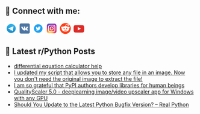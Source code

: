 ## 🔎 Connect with me:
[<img src="https://github.com/bullbesh/bullbesh/blob/main/images/Telegram.png" width="32" height="32" />](https://t.me/bullbesh)
[<img src="https://github.com/bullbesh/bullbesh/blob/main/images/VK.png" width="32" height="32" />](https://vk.com/bullbesh)
[<img src="https://github.com/bullbesh/bullbesh/blob/main/images/Twitter.png" width="32" height="32" />](https://twitter.com/bullbesh1)
[<img src="https://github.com/bullbesh/bullbesh/blob/main/images/Instagram.png" width="32" height="32" />](https://www.instagram.com/bullbesh)
[<img src="https://github.com/bullbesh/bullbesh/blob/main/images/Reddit.png" width="32" height="32" />](https://www.reddit.com/user/bullbesh)
[<img src="https://github.com/bullbesh/bullbesh/blob/main/images/YouTube.png" width="32" height="32" />](https://www.youtube.com/channel/UCtfjRs6uzgq5mfm8S06WTcg)

## 📕 Latest r/Python Posts
<!-- BLOG-POST-LIST:START -->
- [differential equation calculator help](https://www.reddit.com/r/Python/comments/ymyr7r/differential_equation_calculator_help/)
- [I updated my script that allows you to store any file in an image. Now you don&#39;t need the original image to extract the file!](https://www.reddit.com/r/Python/comments/ymxrvl/i_updated_my_script_that_allows_you_to_store_any/)
- [I am so grateful that PyPI authors develop libraries for human beings](https://www.reddit.com/r/Python/comments/ymxlck/i_am_so_grateful_that_pypi_authors_develop/)
- [QualityScaler 5.0 - deeplearning image/video upscaler app for Windows with any GPU](https://www.reddit.com/r/Python/comments/ymx7zq/qualityscaler_50_deeplearning_imagevideo_upscaler/)
- [Should You Update to the Latest Python Bugfix Version? – Real Python](https://www.reddit.com/r/Python/comments/ymx0xe/should_you_update_to_the_latest_python_bugfix/)
<!-- BLOG-POST-LIST:END -->
